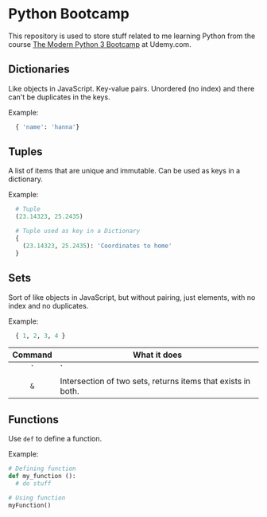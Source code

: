 # Python Bootcamp

This repository is used to store stuff related to me learning Python from the course [The Modern Python 3 Bootcamp](https://www.udemy.com/the-modern-python3-bootcamp/learn/v4/t/lecture/9166920?start=0) at Udemy.com.

## Dictionaries

Like objects in JavaScript. Key-value pairs. Unordered (no index) and there can't be duplicates in the keys.

Example:

```python
  { 'name': 'hanna'}
```

## Tuples

A list of items that are unique and immutable. Can be used as keys in a dictionary.

Example:

```python
  # Tuple
  (23.14323, 25.2435)

  # Tuple used as key in a Dictionary
  {
    (23.14323, 25.2435): 'Coordinates to home'
  }
```

## Sets

Sort of like objects in JavaScript, but without pairing, just elements, with no index and no duplicates.

Example:

```python
  { 1, 2, 3, 4 }
```

| Command | What it does                                                 |
| :-----: | ------------------------------------------------------------ |
|   `|`   | Joins two sets together, with no duplicates.                 |
|   `&`   | Intersection of two sets, returns items that exists in both. |

## Functions

Use `def` to define a function.

Example:

```python
# Defining function
def my_function ():
  # do stuff

# Using function
myFunction()
```
